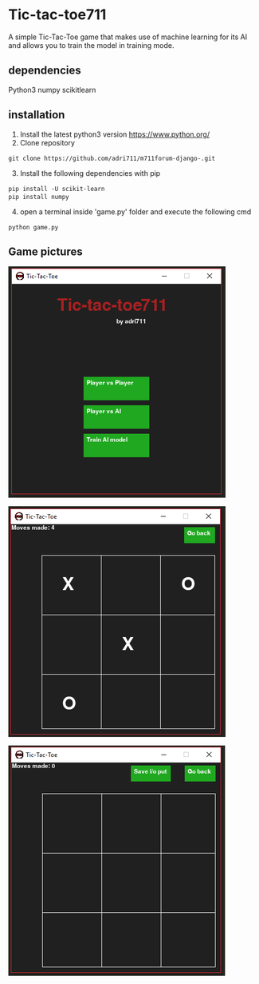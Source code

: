 # Tic-tac-toe711
A simple Tic-Tac-Toe game that makes use of machine learning for its AI and allows you to train the model in training mode.
## dependencies
Python3
numpy
scikitlearn

## installation
1. Install the latest python3 version  https://www.python.org/
2. Clone repository
```
git clone https://github.com/adri711/m711forum-django-.git
```
3. Install the following dependencies with pip
```
pip install -U scikit-learn
pip install numpy
```
4. open a terminal inside 'game.py' folder and execute the following cmd
```
python game.py
```
## Game pictures

![test image](screenshots/screenshot1.PNG)

![test image1](screenshots/screenshot2.PNG)

![test image2](screenshots/screenshot3.PNG)
